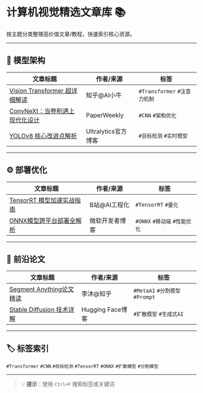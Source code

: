 # 计算机视觉精选文章库 📚

按主题分类整理高价值文章/教程，快速索引核心资源。

---

## 🧩 模型架构

| 文章标题 | 作者/来源 | 标签 |
|----------|-----------|------|
| [Vision Transformer 超详细解读](https://example.com) | 知乎@AI小牛 | `#Transformer` `#注意力机制` |
| [ConvNeXt：当卷积遇上现代化设计](https://example.com) | PaperWeekly | `#CNN` `#架构优化` |
| [YOLOv8 核心改进点解析](https://example.com) | Ultralytics官方博客 | `#目标检测` `#实时模型` |

---

## ⚙️ 部署优化

| 文章标题 | 作者/来源 | 标签 |
|----------|-----------|------|
| [TensorRT 模型加速实战指南](https://example.com) | B站@AI工程化 | `#TensorRT` `#量化` |
| [ONNX模型跨平台部署全解析](https://example.com) | 微软开发者博客 | `#ONNX` `#移动端` `#性能优化` |

---

## 🔮 前沿论文

| 文章标题 | 作者/来源 | 标签 |
|----------|-----------|------|
| [Segment Anything论文精读](https://example.com) | 李沐@知乎 | `#MetaAI` `#分割模型` `#Prompt` |
| [Stable Diffusion 技术详解](https://example.com) | Hugging Face博客 | `#扩散模型` `#生成式AI` |

---

## 🏷️ 标签索引
`#Transformer` `#CNN` `#目标检测` `#TensorRT` `#ONNX` `#扩散模型` `#分割模型`

---

> 💡 **提示**：使用 `Ctrl+F` 搜索标签或关键词